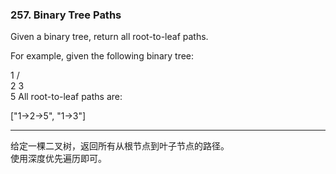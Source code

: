 ### 257. Binary Tree Paths

Given a binary tree, return all root-to-leaf paths.

For example, given the following binary tree:

   1
 /   \
2     3
 \
  5
All root-to-leaf paths are:

["1->2->5", "1->3"]

* * *

给定一棵二叉树，返回所有从根节点到叶子节点的路径。   
使用深度优先遍历即可。   

